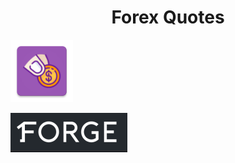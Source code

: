 <h1 align="center">Forex Quotes</h1>

<p align="left"><img src="https://github.com/BeeTrain/ForexQuotes/blob/master/app/src/main/ic_launcher-web.png" width="100" height="100"></p>

[![Forex API](https://github.com/BeeTrain/ForexQuotes/blob/master/media/forex_api_logo.PNG)](https://1forge.com/forex-data-api)